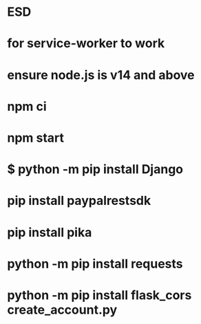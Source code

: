 # ESD

# for service-worker to work
# ensure node.js is v14 and above
# npm ci
# npm start
# $ python -m pip install Django

# pip install paypalrestsdk

<!-- from create_account and email ms -->
# pip install pika
# python -m pip install requests
# python -m pip install flask_cors create_account.py
